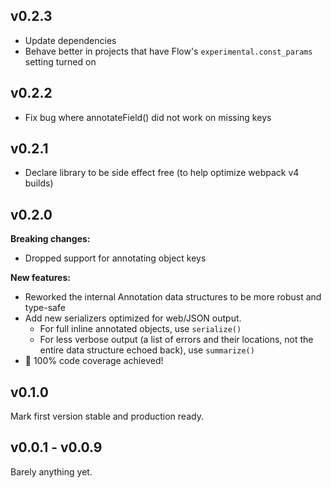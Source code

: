 v0.2.3
------
- Update dependencies
- Behave better in projects that have Flow's `experimental.const_params`
  setting turned on

v0.2.2
------
- Fix bug where annotateField() did not work on missing keys

v0.2.1
------
- Declare library to be side effect free (to help optimize webpack v4 builds)

v0.2.0
------
**Breaking changes:** 

- Dropped support for annotating object keys

**New features:**

- Reworked the internal Annotation data structures to be more robust and
  type-safe
- Add new serializers optimized for web/JSON output.
  * For full inline annotated objects, use `serialize()`
  * For less verbose output (a list of errors and their locations, not the
    entire data structure echoed back), use `summarize()`
- 💯  100% code coverage achieved!


v0.1.0
------
Mark first version stable and production ready.


v0.0.1 - v0.0.9
---------------
Barely anything yet.
